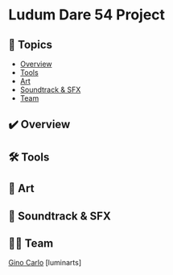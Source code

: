 # Ludum Dare 54 Project

## 📌 Topics

- [Overview](#visao-geral)
- [Tools](#ferramentas)
- [Art](#artes)
- [Soundtrack & SFX](#musicas)
- [Team](#colaboradores)

<a name="visao-geral"></a>
## ✔️ Overview  

<a name="ferramentas"></a>
## 🛠 Tools

<a name="artes"></a>
## 🎨 Art

<a name="musicas"></a>
## 🎵 Soundtrack & SFX

<a name="colaboradores"></a>
## 👨‍💻 Team
[Gino Carlo](https://ginocarlo01.itch.io/)
[luminarts]


